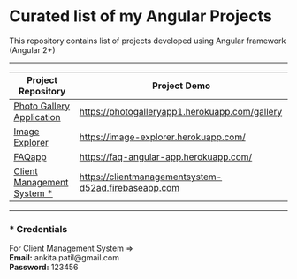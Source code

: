 # Curated list of my Angular Projects
This repository contains list of projects developed using Angular framework (Angular 2+)
<hr>

Project Repository  | Project Demo 
------------ | -------------
<a href = "https://github.com/patilankita79/Angular4-PhotoGallery">Photo Gallery Application</a> | https://photogalleryapp1.herokuapp.com/gallery
<a href="https://github.com/patilankita79/Angular4-ImageExplorer">Image Explorer</a> | https://image-explorer.herokuapp.com/
<a href="https://github.com/patilankita79/Angular4-FAQapp">FAQapp</a> | https://faq-angular-app.herokuapp.com/
<a href="https://github.com/patilankita79/Angular4-ClientManagementSystem">Client Management System *</a> | https://clientmanagementsystem-d52ad.firebaseapp.com


<hr>
<h3>* Credentials</h3>
For Client Management System => <br>
<strong>Email:</strong> ankita.patil@gmail.com<br>
<strong>Password:</strong> 123456

